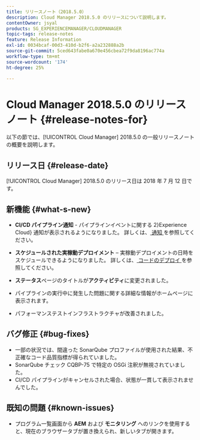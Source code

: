 ```yaml
---
title: リリースノート（2018.5.0）
description: Cloud Manager 2018.5.0 のリリースについて説明します。
contentOwner: jsyal
products: SG_EXPERIENCEMANAGER/CLOUDMANAGER
topic-tags: release-notes
feature: Release Information
exl-id: 0034bcaf-00d3-410d-b2f6-a2a232888a2b
source-git-commit: 5ced643fabe0a670e456cbea72f9da8196ac774a
workflow-type: tm+mt
source-wordcount: '174'
ht-degree: 25%

---
```


# Cloud Manager 2018.5.0 のリリースノート {#release-notes-for}

以下の節では、[!UICONTROL Cloud Manager] 2018.5.0 の一般リリースノートの概要を説明します。

## リリース日 {#release-date}

[!UICONTROL Cloud Manager] 2018.5.0 のリリース日は 2018 年 7 月 12 日です。

## 新機能 {#what-s-new}

* **CI/CD パイプライン通知** - パイプラインイベントに関する 2&rbrace;Experience Cloud&rbrace; 通知が表示されるようになりました。 詳しくは、[ 通知 ](/help/using/notifications.md) を参照してください。

* **スケジュールされた実稼動デプロイメント** – 実稼動デプロイメントの日時をスケジュールできるようになりました。 詳しくは、[ コードのデプロイ ](/help/using/code-deployment.md) を参照してください。

* **ステータス**&#x200B;ページのタイトルが&#x200B;**アクティビティ**&#x200B;に変更されました。

* パイプラインの実行中に発生した問題に関する詳細な情報がホームページに表示されます。
* パフォーマンステストインフラストラクチャが改善されました。

## バグ修正 {#bug-fixes}

* 一部の状況では、間違った SonarQube プロファイルが使用された結果、不正確なコード品質指標が得られていました。
* SonarQube チェック CQBP-75 で特定の OSGi 注釈が無視されていました。
* CI/CD パイプラインがキャンセルされた場合、状態が一貫して表示されませんでした。

## 既知の問題 {#known-issues}

* プログラム一覧画面から **AEM** および **モニタリング** へのリンクを使用すると、現在のブラウザータブが置き換えられ、新しいタブが開きます。

